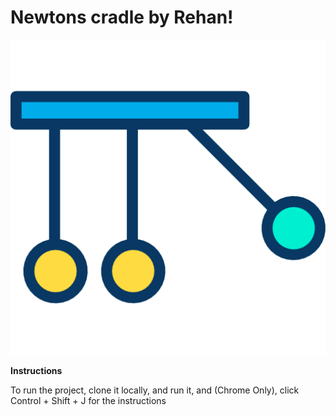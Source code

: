 # Newtons cradle by Rehan!

![Newtons Cradle Image](favicon.png "This is a sample image.")

**Instructions**

To run the project, clone it locally, and run it, and (Chrome Only), click Control + Shift + J for the instructions


